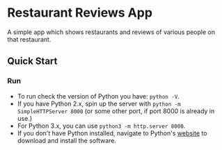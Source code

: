 # Restaurant Reviews App
A simple app which shows restaurants and reviews of various people on that restaurant.

## Quick Start

### Run
* To run check the version of Python you have: `python -V`. 
* If you have Python 2.x, spin up the server with `python -m SimpleHTTPServer 8000` (or some other port, if port 8000 is already in use.) 
* For Python 3.x, you can use `python3 -m http.server 8000`. 
* If you don't have Python installed, navigate to Python's [website](https://www.python.org/) to download and install the software. 



